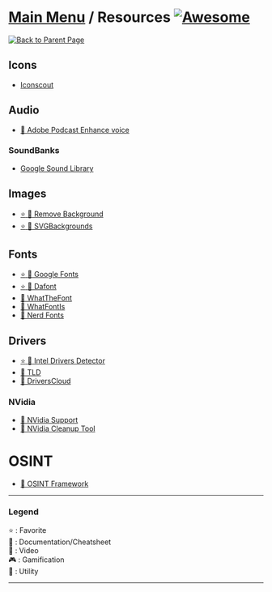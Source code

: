 # [Main Menu](../README.md) / Resources [![Awesome](https://awesome.re/badge-flat.svg)](https://awesome.re)

[![Back to Parent Page](https://img.shields.io/badge/-Back_to_Parent_Page-blue?style=for-the-badge)](../README.md)

## Icons
- [Iconscout](https://iconscout.com/unicons/explore/line)

## Audio
- [:wrench: Adobe Podcast Enhance voice](https://podcast.adobe.com/enhance)

### SoundBanks
- [Google Sound Library](https://developers.google.com/assistant/tools/sound-library/)

## Images
- [:star: :wrench: Remove Background](https://www.remove.bg/)
- [:star: :wrench: SVGBackgrounds](https://www.svgbackgrounds.com/)

## Fonts
- [:star: :wrench: Google Fonts](https://fonts.google.com/)
- [:star: :wrench: Dafont](https://www.dafont.com/)
- [:wrench: WhatTheFont](https://www.myfonts.com/WhatTheFont/)
- [:wrench: WhatFontIs](https://www.whatfontis.com/)
- [:wrench: Nerd Fonts](https://www.nerdfonts.com)

## Drivers
- [:star: :wrench: Intel Drivers Detector](https://www.intel.fr/content/www/fr/fr/support/detect.html)
- [:wrench: TLD](https://www.touslesdrivers.com/index.php?v_page=29)
- [:wrench: DriversCloud](https://www.driverscloud.com/fr/demarrer)

### NVidia
- [:wrench: NVidia Support](https://nvidia.custhelp.com/app/chat/chat_launch)
- [:wrench: NVidia Cleanup Tool](https://developer.nvidia.com/cleanup-tool)

# OSINT
- [:wrench: OSINT Framework](https://osintframework.com)

---

### Legend
:star: : Favorite\
:book: : Documentation/Cheatsheet\
:movie_camera: : Video\
:video_game: : Gamification\
:wrench: : Utility

---

